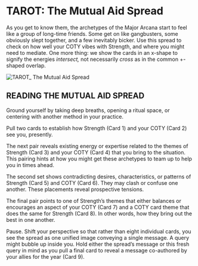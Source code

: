 # TAROT: The Mutual Aid Spread

As you get to know them, the archetypes of the Major Arcana start to feel like a group of long-time friends. Some get on like gangbusters, some obviously slept together, and a few inevitably bicker. Use this spread to check on how well your COTY vibes with Strength, and where you might need to mediate. One more thing: we show the cards in an x-shape to signify the energies *intersect,* not necessarily *cross* as in the common +-shaped overlap.

![TAROT_ The Mutual Aid Spread](https://github.com/micaelaneus/strength-as-ccoty/assets/5696026/0f0fd723-e8f6-4fba-b6b9-4367f3bce75a)

## READING THE MUTUAL AID SPREAD

Ground yourself by taking deep breaths, opening a ritual space, or centering with another method in your practice.

Pull two cards to establish how Strength (Card 1) and your COTY (Card 2) see you, presently.

The next pair reveals existing energy or expertise related to the themes of Strength (Card 3) and your COTY (Card 4) that you bring to the situation. This pairing hints at how you might get these archetypes to team up to help you in times ahead.

The second set shows contradicting desires, characteristics, or patterns of Strength (Card 5) and COTY (Card 6). They may clash or confuse one another. These placements reveal prospective tensions.

The final pair points to one of Strength’s themes that either balances or encourages an aspect of your COTY (Card 7) and a COTY card theme that does the same for Strength (Card 8). In other words, how they bring out the best in one another.

Pause. Shift your perspective so that rather than eight individual cards, you see the spread as one unified image conveying a single message. A query might bubble up inside you. Hold either the spread’s message or this fresh query in mind as you pull a final card to reveal a message co-authored by your allies for the year (Card 9).
